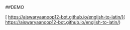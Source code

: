 ##DEMO

[ https://aiswaryaanoop12-bot.github.io/english-to-latin/]( https://aiswaryaanoop12-bot.github.io/english-to-latin/)
